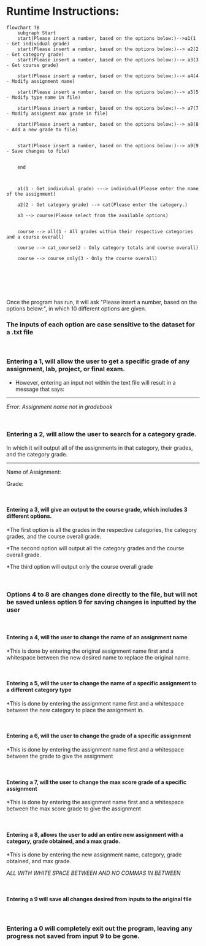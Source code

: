 # Runtime Instructions:
```mermaid
flowchart TB
    subgraph Start
    start(Please insert a number, based on the options below:)-->a1(1 - Get individual grade)
    start(Please insert a number, based on the options below:)--> a2(2 - Get category grade)
    start(Please insert a number, based on the options below:)--> a3(3 - Get course grade)
    
    start(Please insert a number, based on the options below:)--> a4(4 - Modify assignment name)
    
    start(Please insert a number, based on the options below:)--> a5(5 - Modify type name in file)
    
    start(Please insert a number, based on the options below:)--> a7(7 - Modify assigment max grade in file)
    
    start(Please insert a number, based on the options below:)--> a8(8 - Add a new grade to file)
    
    
    start(Please insert a number, based on the options below:)--> a9(9 - Save changes to file)
    
    
    end
   
  
    
    a1(1 - Get individual grade) ---> individual(Please enter the name of the assignmemt)
    
    a2(2 - Get category grade) --> cat(Please enter the category.)
    
    a3 --> course(Please select from the available options)
    
    
    course --> all(1 - All grades within their respective categories and a course overall)
    
    course --> cat_course(2 - Only category totals and course overall)

    course --> course_only(3 - Only the course overall)

    
    




```

Once the program has run, it will ask "Please insert a number, based on the options below:", in which 10 different options are given.

### The inputs of each option are case sensitive to the dataset for a .txt file

<br>

### Entering a 1, will allow the user to get a specific grade of any assignment, lab, project, or final exam.

* However, entering an input not within the text file will result in a message that says:

--------------------------------------------------------
*Error: Assignment name not in gradebook*

<br>

### Entering a 2, will allow the user to search for a category grade.
In which it will output all of the assignments in that category, their grades, and the category grade.


--------------------------------------------------------
Name of Assignment: 

Grade: 


<br>

#### Entering a 3, will give an output to the course grade, which includes 3 different options.

*The first option is all the grades in the respective categories, the category grades, and the course overall grade.


*The second option will output all the category grades and the course overall grade.


*The third option will output only the course overall grade


<br>

### Options 4 to 8 are changes done directly to the file, but will not be saved unless option 9 for saving changes is inputted by the user

<br>

#### Entering a 4, will the user to change the name of an assignment name

*This is done by entering the original assignment name first and a whitespace between the new desired name to replace the original name.

<br>

#### Entering a 5, will the user to change the name of a specific assignment to a different category type


*This is done by entering the assignment name first and a whitespace between the new category to place the assignment in.

<br>



#### Entering a 6, will the user to change the grade of a specific assignment


*This is done by entering the assignment name first and a whitespace between the grade to give the assignment

<br>

#### Entering a 7, will the user to change the max score grade of a specific assignment


*This is done by entering the assignment name first and a whitespace between the max score grade to give the assignment

<br>

#### Entering a 8, allows the user to add an entire new assignment with a category, grade obtained, and a max grade.


*This is done by entering the new assignment name, category, grade obtained, and max grade.

*ALL WITH WHITE SPACE BETWEEN AND NO COMMAS IN BETWEEN*

<br>

#### Entering a 9 will save all changes desired from inputs to the original file

<br>

### Entering a 0 will completely exit out the program, leaving any progress not saved from input 9 to be gone.

